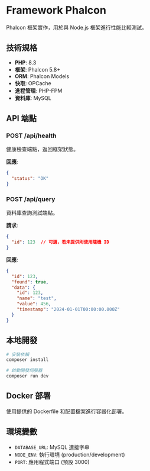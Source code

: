 # Framework Phalcon

Phalcon 框架實作，用於與 Node.js 框架進行性能比較測試。

## 技術規格

- **PHP**: 8.3
- **框架**: Phalcon 5.8+
- **ORM**: Phalcon Models
- **快取**: OPCache
- **進程管理**: PHP-FPM
- **資料庫**: MySQL

## API 端點

### POST /api/health
健康檢查端點，返回框架狀態。

**回應**:
```json
{
  "status": "OK"
}
```

### POST /api/query
資料庫查詢測試端點。

**請求**:
```json
{
  "id": 123  // 可選，若未提供則使用隨機 ID
}
```

**回應**:
```json
{
  "id": 123,
  "found": true,
  "data": {
    "id": 123,
    "name": "test",
    "value": 456,
    "timestamp": "2024-01-01T00:00:00.000Z"
  }
}
```

## 本地開發

```bash
# 安裝依賴
composer install

# 啟動開發伺服器
composer run dev
```

## Docker 部署

使用提供的 Dockerfile 和配置檔案進行容器化部署。

## 環境變數

- `DATABASE_URL`: MySQL 連接字串
- `NODE_ENV`: 執行環境 (production/development)
- `PORT`: 應用程式端口 (預設 3000)